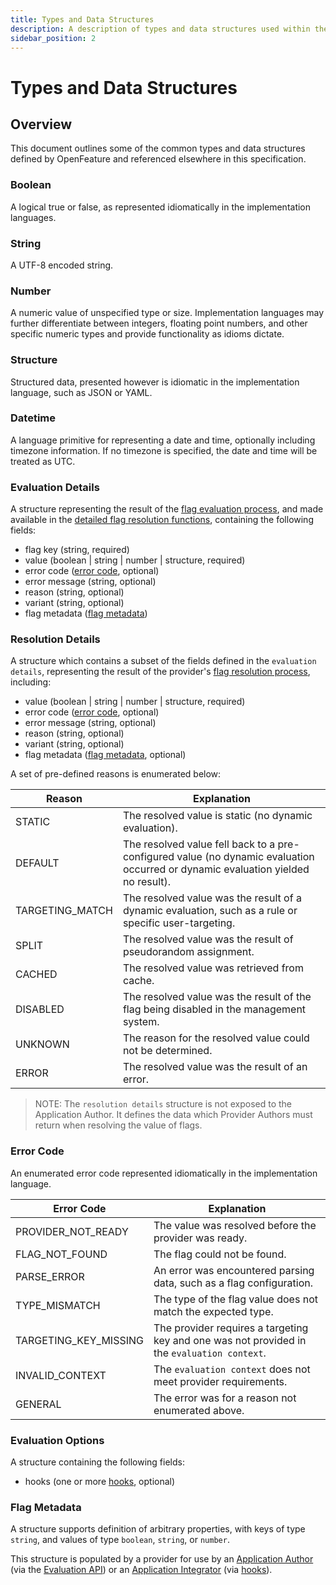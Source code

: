 ```yaml
---
title: Types and Data Structures
description: A description of types and data structures used within the OpenFeature specification.
sidebar_position: 2
---
```


# Types and Data Structures

## Overview

This document outlines some of the common types and data structures defined by OpenFeature and referenced elsewhere in this specification.

### Boolean

A logical true or false, as represented idiomatically in the implementation languages.

### String

A UTF-8 encoded string.

### Number

A numeric value of unspecified type or size. Implementation languages may further differentiate between integers, floating point numbers, and other specific numeric types and provide functionality as idioms dictate.

### Structure

Structured data, presented however is idiomatic in the implementation language, such as JSON or YAML.

### Datetime

A language primitive for representing a date and time, optionally including timezone information. If no timezone is specified, the date and time will be treated as UTC.

### Evaluation Details

A structure representing the result of the [flag evaluation process](./glossary.md#evaluating-flag-values), and made available in the [detailed flag resolution functions](./sections/01-flag-evaluation.md#detailed-flag-evaluation), containing the following fields:

- flag key (string, required)
- value (boolean | string | number | structure, required)
- error code ([error code](#error-code), optional)
- error message (string, optional)
- reason (string, optional)
- variant (string, optional)
- flag metadata ([flag metadata](#flag-metadata))

### Resolution Details

A structure which contains a subset of the fields defined in the `evaluation details`, representing the result of the provider's [flag resolution process](./glossary.md#resolving-flag-values), including:

- value (boolean | string | number | structure, required)
- error code ([error code](#error-code), optional)
- error message (string, optional)
- reason (string, optional)
- variant (string, optional)
- flag metadata ([flag metadata](#flag-metadata), optional)

A set of pre-defined reasons is enumerated below:

| Reason          | Explanation                                                                                           |
| --------------- |-------------------------------------------------------------------------------------------------------|
| STATIC          | The resolved value is static (no dynamic evaluation).                                                 |
| DEFAULT         | The resolved value fell back to a pre-configured value (no dynamic evaluation occurred or dynamic evaluation yielded no result).        |
| TARGETING_MATCH | The resolved value was the result of a dynamic evaluation, such as a rule or specific user-targeting. |
| SPLIT           | The resolved value was the result of pseudorandom assignment.                                         |
| CACHED          | The resolved value was retrieved from cache.                                                          |
| DISABLED        | The resolved value was the result of the flag being disabled in the management system.                |
| UNKNOWN         | The reason for the resolved value could not be determined.                                            |
| ERROR           | The resolved value was the result of an error.                                                        |

> NOTE: The `resolution details` structure is not exposed to the Application Author. It defines the data which Provider Authors must return when resolving the value of flags.

### Error Code

An enumerated error code represented idiomatically in the implementation language.

| Error Code            | Explanation                                                                                 |
|-----------------------|---------------------------------------------------------------------------------------------|
| PROVIDER_NOT_READY    | The value was resolved before the provider was ready.                                       |
| FLAG_NOT_FOUND        | The flag could not be found.                                                                |
| PARSE_ERROR           | An error was encountered parsing data, such as a flag configuration.                        |
| TYPE_MISMATCH         | The type of the flag value does not match the expected type.                                |
| TARGETING_KEY_MISSING | The provider requires a targeting key and one was not provided in the `evaluation context`. |
| INVALID_CONTEXT       | The `evaluation context` does not meet provider requirements.                               |
| GENERAL               | The error was for a reason not enumerated above.                                            |

### Evaluation Options

A structure containing the following fields:

- hooks (one or more [hooks](./sections/04-hooks.md), optional)

### Flag Metadata

A structure supports definition of arbitrary properties, with keys of type `string`, and values of type `boolean`, `string`, or `number`.

This structure is populated by a provider for use by an [Application Author](./glossary.md#application-author) (via the [Evaluation API](./glossary.md#evaluation-api)) or an [Application Integrator](./glossary.md#application-integrator) (via [hooks](./sections/04-hooks.md)).
